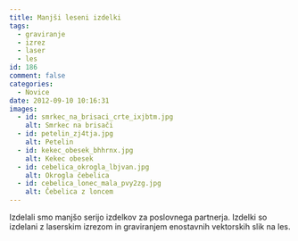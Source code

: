 ```yaml
---
title: Manjši leseni izdelki
tags:
  - graviranje
  - izrez
  - laser
  - les
id: 186
comment: false
categories:
  - Novice
date: 2012-09-10 10:16:31
images:
  - id: smrkec_na_brisaci_crte_ixjbtm.jpg
    alt: Smrkec na brisači
  - id: petelin_zj4tja.jpg
    alt: Petelin
  - id: kekec_obesek_bhhrnx.jpg
    alt: Kekec obesek
  - id: cebelica_okrogla_lbjvan.jpg
    alt: Okrogla čebelica
  - id: cebelica_lonec_mala_pvy2zg.jpg
    alt: Čebelica z loncem
---
```


Izdelali smo manjšo serijo izdelkov za poslovnega partnerja. Izdelki so izdelani z laserskim izrezom in graviranjem enostavnih vektorskih slik na les.